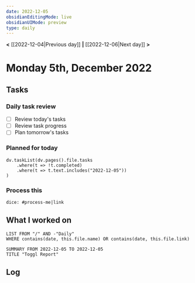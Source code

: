 ```yaml
---
date: 2022-12-05
obsidianEditingMode: live
obsidianUIMode: preview
type: daily
---
```


**<** [[2022-12-04|Previous day]] **|** [[2022-12-06|Next day]] **>**

# Monday 5th, December 2022

## Tasks

### Daily task review
- [ ] Review today's tasks
- [ ] Review task progress
- [ ] Plan tomorrow's tasks

### Planned for today

```dataviewjs
dv.taskList(dv.pages().file.tasks
	.where(t => !t.completed)
	.where(t => t.text.includes("2022-12-05"))
)
```

### Process this
`dice: #process-me|link`

## What I worked on
```dataview
LIST FROM "/" AND -"Daily"
WHERE contains(date, this.file.name) OR contains(date, this.file.link)
```

```toggl
SUMMARY FROM 2022-12-05 TO 2022-12-05
TITLE "Toggl Report"
```

## Log
